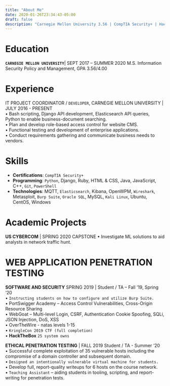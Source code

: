 ```yaml
---
title: "About Me"
date: 2020-01-26T23:34:43-05:00
draft: false
description: "Carnegie Mellon University 3.56 | CompTIA Security+ | HackTheBox - Pro Hacker Rank"
---
```


# Education  
**```CARNEGIE MELLON UNIVERSITY```**| SEPT 2017 – SUMMER 2020 M.S. Information Security Policy and Management, GPA 3.56/4.00  
# Experience  
IT PROJECT COORDINATOR / ```DEVELOPER```, CARNEGIE MELLON UNIVERSITY | JULY 2016 - PRESENT  
• Bash scripting, Django API development, Elasticsearch API queries, Python to enable business-document searching.  
• Plan and develop role-based access control for website CMS.  
• Functional testing and development of enterprise applications.  
• Conduct requirements gathering and communicate business needs to vendors.  

# Skills
- **Certifications**: ```CompTIA Security+ ```   
- **Programming**: ```Python```, Django, Ruby, HTML & CSS, Java, JavaScript, C++, ```Git```, ```PowerShell``` 
- **Technologies**: MQTT, ```Elasticsearch```, Kibana, OpenWPM, ```Wireshark```, Metasploit, ```Burp Suite```, ```Oracle SQL```,
MySQL, ```Kali Linux```, Ubuntu, CentOS, Windows
 
# Academic Projects
**US CYBERCOM** | SPRING 2020 CAPSTONE
• Investigate ML solutions to aid analysts in network traffic hunt.

# WEB APPLICATION PENETRATION TESTING  
**SOFTWARE AND SECURITY** SPRING 2019 | Student / TA – Fall ’19, Spring ‘20  
• ```Instructing students on how to configure and utilize Burp Suite.```  
• PortSwigger Academy – Access Control Vulnerabilities, Cross-Origin Resource Sharing  
• WebGoat – Multi-level Login, CSRF, Authentication Cookie Spoofing, SQLi, JSON Injection, DoS, XSS  
• OverTheWire - natas levels 1-15  
• ```KringleCon 2019 CTF (full completion)```  
• **HackTheBox** ```25 system owns```   

**ETHICAL PENETRATION TESTING** | FALL 2019 Student / TA - Summer ‘20    
• Successful complete exploitation of 35 vulnerable hosts including the compromise of a domain controller and subsequent domain.  
• ```Designed an intentionally vulnerable virtual machine for students. ```   
• Develop full, report-quality writeups for 6 hosts on the course network.  
• ```Teaching Assistant``` – aiding students in tooling, scripting, and report-writing for penetration tests.  